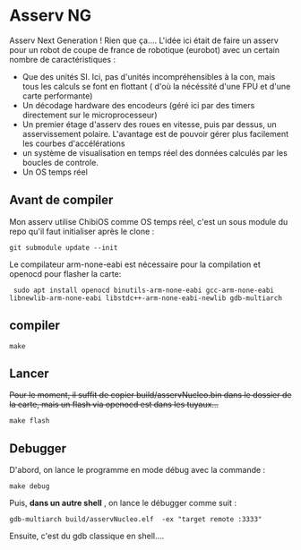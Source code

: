 # Asserv NG

Asserv Next Generation ! Rien que ça.... 
L'idée ici était de faire un asserv pour un robot de coupe de france de robotique (eurobot) avec un certain nombre de caractéristiques :
 * Que des unités SI. Ici, pas d'unités incompréhensibles à la con, mais tous les calculs se font en flottant ( d'où la nécéssité d'une FPU et d'une carte performante) 
 * Un décodage hardware des encodeurs (géré ici par des timers directement sur le microprocesseur)
 * Un premier étage d'asserv des roues en vitesse, puis par dessus, un asservissement polaire. L'avantage est de pouvoir gérer plus facilement les courbes d'accélérations
 * un système de visualisation en temps réel des données calculés par les boucles de controle.  
 * Un OS temps réel 

## Avant de compiler

Mon asserv utilise ChibiOS comme OS temps réel, c'est un sous module du repo qu'il faut initialiser après le clone :

```
git submodule update --init
```

Le compilateur arm-none-eabi est nécessaire pour la compilation et openocd pour flasher la carte:

```
 sudo apt install openocd binutils-arm-none-eabi gcc-arm-none-eabi libnewlib-arm-none-eabi libstdc++-arm-none-eabi-newlib gdb-multiarch
```


## compiler

```
make
```

## Lancer

~~Pour le moment, il suffit de copier build/asservNucleo.bin dans le dossier de la carte, mais un flash via openocd est dans les tuyaux...~~	

```
make flash
```

## Debugger

D'abord, on lance le programme en mode débug avec la commande : 
```
make debug
```

Puis, __dans un autre shell__ , on lance le débugger comme suit : 
```
gdb-multiarch build/asservNucleo.elf  -ex "target remote :3333"
```

Ensuite, c'est du gdb classique en shell.... 
